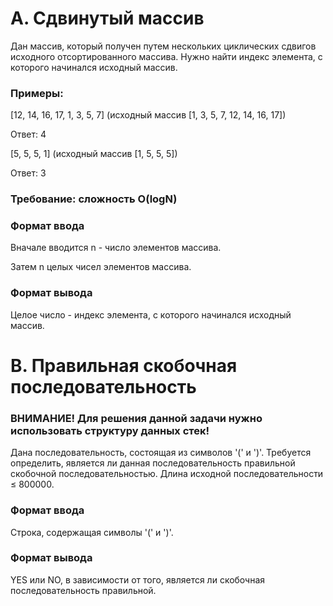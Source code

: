 # A. Сдвинутый массив

Дан массив, который получен путем нескольких циклических сдвигов исходного отсортированного массива. Нужно найти индекс элемента, с которого начинался исходный массив.

### Примеры:

[12, 14, 16, 17, 1, 3, 5, 7] (исходный массив [1, 3, 5, 7, 12, 14, 16, 17])

Ответ: 4

[5, 5, 5, 1] (исходный массив [1, 5, 5, 5])

Ответ: 3

### Требование: сложность O(logN)

### Формат ввода
Вначале вводится n - число элементов массива.

Затем n целых чисел элементов массива.

### Формат вывода
Целое число - индекс элемента, с которого начинался исходный массив.

# B. Правильная скобочная последовательность

### ВНИМАНИЕ! Для решения данной задачи нужно использовать структуру данных стек!

Дана последовательность, состоящая из символов '(' и ')'. Требуется определить, является ли данная последовательность правильной скобочной последовательностью. Длина исходной последовательности ≤ 800000.

### Формат ввода
Строка, содержащая символы '(' и ')'.

### Формат вывода
YES или NO, в зависимости от того, является ли скобочная последовательность правильной.